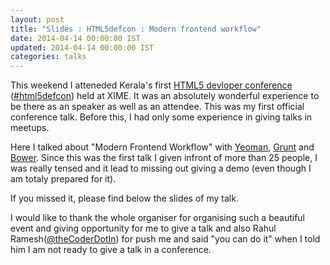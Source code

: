 ```yaml
---
layout: post
title: "Slides : HTML5defcon : Modern frontend workflow"
date: 2014-04-14 00:00:00 IST
updated: 2014-04-14 00:00:00 IST
categories: talks
---
```


This weekend I atteneded Kerala's first [HTML5 devloper conference](http://html5conf.in) ([#html5defcon](https://twitter.com/search?q=%23html5defcon)) held at XIME. It was an absolutely wonderful experience to be there as an speaker as well as an attendee. This was my first official conference talk. Before this, I had only some experience in giving talks in meetups.

Here I talked about "Modern Frontend Workflow" with [Yeoman](http://yeoman.io), [Grunt](http://gruntjs.com) and [Bower](http://bower.io). Since this was the first talk I given infront of more than 25 people, I was really tensed and it lead to missing out giving a demo (even though I am totaly prepared for it). 

If you missed it, please find below the slides of my talk.

<script async class="speakerdeck-embed" data-id="7b25de30784d01315a1f1214273280ab" data-ratio="1.29456384323641" src="//speakerdeck.com/assets/embed.js"></script>

I would like to thank the whole organiser for organising such a beautiful event and giving opportunity for me to give a talk and also Rahul Ramesh([@theCoderDotIn](https://twitter.com/theCoderDotIn)) for push me and said "you can do it" when I told him I am not ready to give a talk in a conference.

